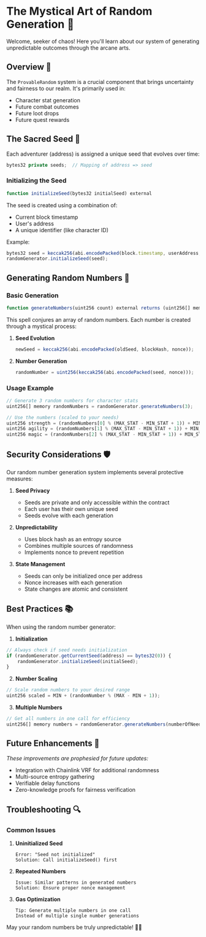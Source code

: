 # The Mystical Art of Random Generation 🎲

Welcome, seeker of chaos! Here you'll learn about our system of generating unpredictable outcomes through the arcane arts.

## Overview 🌟

The `ProvableRandom` system is a crucial component that brings uncertainty and fairness to our realm. It's primarily used in:
- Character stat generation
- Future combat outcomes
- Future loot drops
- Future quest rewards

## The Sacred Seed 🌱

Each adventurer (address) is assigned a unique seed that evolves over time:

```typescript
bytes32 private seeds;  // Mapping of address => seed
```

### Initializing the Seed

```typescript
function initializeSeed(bytes32 initialSeed) external
```

The seed is created using a combination of:
- Current block timestamp
- User's address
- A unique identifier (like character ID)

Example:
```typescript
bytes32 seed = keccak256(abi.encodePacked(block.timestamp, userAddress, tokenId));
randomGenerator.initializeSeed(seed);
```

## Generating Random Numbers 🎯

### Basic Generation
```typescript
function generateNumbers(uint256 count) external returns (uint256[] memory)
```

This spell conjures an array of random numbers. Each number is created through a mystical process:

1. **Seed Evolution**
   ```typescript
   newSeed = keccak256(abi.encodePacked(oldSeed, blockHash, nonce));
   ```

2. **Number Generation**
   ```typescript
   randomNumber = uint256(keccak256(abi.encodePacked(seed, nonce)));
   ```

### Usage Example
```typescript
// Generate 3 random numbers for character stats
uint256[] memory randomNumbers = randomGenerator.generateNumbers(3);

// Use the numbers (scaled to your needs)
uint256 strength = (randomNumbers[0] % (MAX_STAT - MIN_STAT + 1)) + MIN_STAT;
uint256 agility = (randomNumbers[1] % (MAX_STAT - MIN_STAT + 1)) + MIN_STAT;
uint256 magic = (randomNumbers[2] % (MAX_STAT - MIN_STAT + 1)) + MIN_STAT;
```

## Security Considerations 🛡️

Our random number generation system implements several protective measures:

1. **Seed Privacy**
   - Seeds are private and only accessible within the contract
   - Each user has their own unique seed
   - Seeds evolve with each generation

2. **Unpredictability**
   - Uses block hash as an entropy source
   - Combines multiple sources of randomness
   - Implements nonce to prevent repetition

3. **State Management**
   - Seeds can only be initialized once per address
   - Nonce increases with each generation
   - State changes are atomic and consistent

## Best Practices 📚

When using the random number generator:

1. **Initialization**
```typescript
// Always check if seed needs initialization
if (randomGenerator.getCurrentSeed(address) == bytes32(0)) {
    randomGenerator.initializeSeed(initialSeed);
}
```

2. **Number Scaling**
```typescript
// Scale random numbers to your desired range
uint256 scaled = MIN + (randomNumber % (MAX - MIN + 1));
```

3. **Multiple Numbers**
```typescript
// Get all numbers in one call for efficiency
uint256[] memory numbers = randomGenerator.generateNumbers(numberOfNeeded);
```

## Future Enhancements 🔮

*These improvements are prophesied for future updates:*

- Integration with Chainlink VRF for additional randomness
- Multi-source entropy gathering
- Verifiable delay functions
- Zero-knowledge proofs for fairness verification

## Troubleshooting 🔍

### Common Issues

1. **Uninitialized Seed**
   ```solidity
   Error: "Seed not initialized"
   Solution: Call initializeSeed() first
   ```

2. **Repeated Numbers**
   ```solidity
   Issue: Similar patterns in generated numbers
   Solution: Ensure proper nonce management
   ```

3. **Gas Optimization**
   ```solidity
   Tip: Generate multiple numbers in one call
   Instead of multiple single number generations
   ```

May your random numbers be truly unpredictable! 🎲✨ 